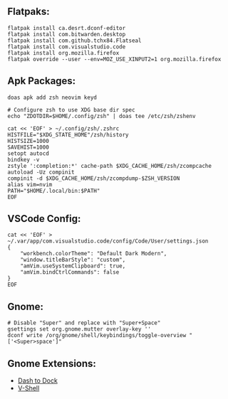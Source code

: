 
## Flatpaks:
```
flatpak install ca.desrt.dconf-editor
flatpak install com.bitwarden.desktop
flatpak install com.github.tchx84.Flatseal
flatpak install com.visualstudio.code
flatpak install org.mozilla.firefox
flatpak override --user --env=MOZ_USE_XINPUT2=1 org.mozilla.firefox
```

## Apk Packages:
```
doas apk add zsh neovim keyd

# Configure zsh to use XDG base dir spec
echo "ZDOTDIR=$HOME/.config/zsh" | doas tee /etc/zsh/zshenv

cat << 'EOF' > ~/.config/zsh/.zshrc
HISTFILE="$XDG_STATE_HOME"/zsh/history
HISTSIZE=1000
SAVEHIST=1000
setopt autocd
bindkey -v
zstyle ':completion:*' cache-path $XDG_CACHE_HOME/zsh/zcompcache
autoload -Uz compinit
compinit -d $XDG_CACHE_HOME/zsh/zcompdump-$ZSH_VERSION
alias vim=nvim
PATH="$HOME/.local/bin:$PATH"
EOF
```

## VSCode Config:
```
cat << 'EOF' > ~/.var/app/com.visualstudio.code/config/Code/User/settings.json
{
    "workbench.colorTheme": "Default Dark Modern",
    "window.titleBarStyle": "custom",
    "amVim.useSystemClipboard": true,
    "amVim.bindCtrlCommands": false
}
EOF
```

## Gnome:
```
# Disable "Super" and replace with "Super+Space"
gsettings set org.gnome.mutter overlay-key ''
dconf write /org/gnome/shell/keybindings/toggle-overview "['<Super>space']"
```

## Gnome Extensions:
- [Dash to Dock](https://extensions.gnome.org/extension/307/dash-to-dock/)
- [V-Shell](https://extensions.gnome.org/extension/5177/vertical-workspaces/)
